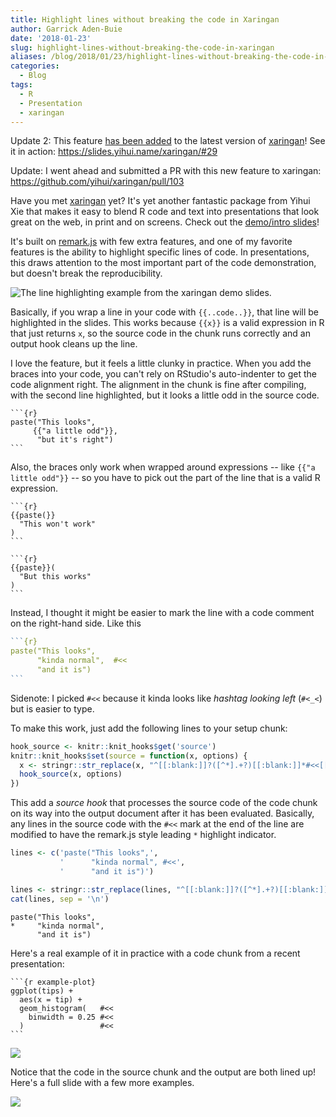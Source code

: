 ```yaml
---
title: Highlight lines without breaking the code in Xaringan
author: Garrick Aden-Buie
date: '2018-01-23'
slug: highlight-lines-without-breaking-the-code-in-xaringan
aliases: /blog/2018/01/23/highlight-lines-without-breaking-the-code-in-xaringan
categories:
  - Blog
tags:
  - R
  - Presentation
  - xaringan
---
```


Update 2: This feature [has been added](https://github.com/yihui/xaringan/blob/master/NEWS.md#changes-in-xaringan-version-05) to the latest version of [xaringan]! See it in action: <https://slides.yihui.name/xaringan/#29>

Update: I went ahead and submitted a PR with this new feature to xaringan: <https://github.com/yihui/xaringan/pull/103>

Have you met [xaringan] yet?
It's yet another fantastic package from Yihui Xie that makes it easy to blend R code and text into presentations that look great on the web, in print and on screens.
Check out the [demo/intro slides][demo-slides]!

It's built on [remark.js] with few extra features, and one of my favorite features is the ability to highlight specific lines of code.
In presentations, this draws attention to the most important part of the code demonstration, but doesn't break the reproducibility.

![The line highlighting example from the [xaringan demo slides][demo-slides].](/images/2018/highlight-xaringan/highlight-demo-slides.png)

Basically, if you wrap a line in your code with `{{..code..}}`, that line will be highlighted in the slides.
This works because `{{x}}` is a valid expression in R that just returns `x`, so the source code in the chunk runs correctly and an output hook cleans up the line.

I love the feature, but it feels a little clunky in practice.
When you add the braces into your code, you can't rely on RStudio's auto-indenter to get the code alignment right.
The alignment in the chunk is fine after compiling, with the second line highlighted, but it looks a little odd in the source code.

````
```{r} 
paste("This looks",
     {{"a little odd"}},
      "but it's right")
```
````

Also, the braces only work when wrapped around expressions -- like `{{"a little odd"}}` -- so you have to pick out the part of the line that is a valid R expression.

````
```{r} 
{{paste(}}
  "This won't work"
)
```

```{r} 
{{paste}}(
  "But this works"
)
```
````

Instead, I thought it might be easier to mark the line with a code comment on the right-hand side.
Like this

````r
```{r}
paste("This looks",
      "kinda normal",  #<<
      "and it is")
```
````

Sidenote: I picked `#<<` because it kinda looks like *hashtag looking left* (`#<_<`) but is easier to type.

To make this work, just add the following lines to your setup chunk:

```r
hook_source <- knitr::knit_hooks$get('source')
knitr::knit_hooks$set(source = function(x, options) {
  x <- stringr::str_replace(x, "^[[:blank:]]?([^*].+?)[[:blank:]]*#<<[[:blank:]]*$", "*\\1")
  hook_source(x, options)
})
```

This add a *source hook* that processes the source code of the code chunk on its way into the output document after it has been evaluated.
Basically, any lines in the source code with the `#<<` mark at the end of the line are modified to have the remark.js style leading `*` highlight indicator.



```r
lines <- c('paste("This looks",', 
           '      "kinda normal", #<<',
           '      "and it is")')

lines <- stringr::str_replace(lines, "^[[:blank:]]?([^*].+?)[[:blank:]]*#<<[[:blank:]]*$", "*\\1")
cat(lines, sep = '\n')
```

```
paste("This looks",
*     "kinda normal",
      "and it is")
```

Here's a real example of it in practice with a code chunk from a recent presentation:

````
```{r example-plot}
ggplot(tips) +
  aes(x = tip) +
  geom_histogram(   #<<
    binwidth = 0.25 #<<
  )                 #<<
```
````

![](/images/2018/highlight-xaringan/highlight-demo-out.png)

Notice that the code in the source chunk and the output are both lined up!
Here's a full slide with a few more examples.

![](/images/2018/highlight-xaringan/highlight-more-examples.png)

[xaringan]: https://github.com/yihui/xaringan
[remark.js]: http://remarkjs.com/
[demo-slides]: https://slides.yihui.name/xaringan/
